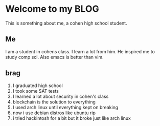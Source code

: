 # Welcome to my BLOG

This is something about me, a cohen high school student.

## Me

I am a student in cohens class. I learn a lot from him. He inspired me to study comp sci. Also emacs is better than vim. 

## brag

1. I graduated high school
2. I took some SAT tests
3. I learned a lot about security in cohen's class
4. blockchain is the solution to everything
5. I used arch linux until everything kept on breaking
6. now i use debian distros like ubuntu rip
7. i tried hackintosh for a bit but it broke just like arch linux
